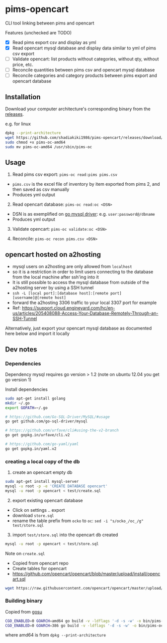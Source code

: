 # pims-opencart
CLI tool linking between pims and opencart

Features (unchecked are TODO)
- [x] Read pims export csv and display as yml
- [x] Read opencart mysql database and display data similar to yml of pims csv export
- [ ] Validate opencart: list products without categories, without qty, without price, etc.
- [ ] Reconcile quantities between pims csv and opencart mysql database
- [ ] Reconcile categories and category products between pims export and opencart database

## Installation

Download your computer architecture's corresponding binary from the [releases](https://github.com/shadiakiki1986/pims-opencart/releases/).

e.g. for linux

```bash
dpkg --print-architecture
wget https://github.com/shadiakiki1986/pims-opencart/releases/download/0.0.1/pims-oc-amd64 # if above displays amd64
sudo chmod +x pims-oc-amd64
sudo mv pims-oc-amd64 /usr/sbin/pims-oc
```
## Usage

1. Read pims csv export: `pims-oc read:pims pims.csv`

* `pims.csv` is the excel file of inventory by item exported from pims 2, and then saved as csv manually
* Produces yml output

2. Read opencart database: `pims-oc read:oc <DSN>`

* DSN is as exemplified on
  [go mysql driver](https://github.com/Go-SQL-Driver/MySQL/#examples):
  e.g. `user:password@/dbname`
* Produces yml output

3. Validate opencart: `pims-oc validate:oc <DSN>`

4. Reconcile: `pims-oc recon pims.csv <DSN>`

## opencart hosted on a2hosting
* mysql users on a2hosting are only allowed from `localhost`
* so it is a restriction in order to limit users connecting to the database from the local machine after ssh'ing into it
* It is still possible to access the mysql database from outside of the a2hosting server by using a SSH tunnel
 * `ssh -L [local port]:[database host]:[remote port] [username]@[remote host]`
 * forward the a2hosting 3306 traffic to your local 3307 port for example
 * Ref: https://support.cloud.engineyard.com/hc/en-us/articles/205408088-Access-Your-Database-Remotely-Through-an-SSH-Tunnel

Alternatively, just export your opencart mysql database as documented here below and import it locally

## Dev notes

### Dependencies
Dependency mysql requires go version > 1.2 (note on ubuntu 12.04 you get go version 1)

Install dependencies
```bash
sudo apt-get install golang
mkdir ~/.go
export GOPATH=~/.go

# https://github.com/Go-SQL-Driver/MySQL/#usage
go get github.com/go-sql-driver/mysql

# https://github.com/urfave/cli#using-the-v2-branch
go get gopkg.in/urfave/cli.v2

# https://github.com/go-yaml/yaml
go get gopkg.in/yaml.v2
```

### creating a local copy of the db
1. create an opencart empty db

```bash
sudo apt-get install mysql-server
mysql -u root -p -e 'CREATE DATABASE opencart'
mysql -u root -p opencart < test/create.sql
```

2. export existing opencart database
  * Click on settings .. export
  * download `store.sql`
  * rename the table prefix from `ocko` to `oc`: `sed -i "s/ocko_/oc_/g" test/store.sql`


3. import `test/store.sql` into the opencart db created

```bash
mysql -u root -p opencart < test/store.sql
```

Note on `create.sql`
* Copied from opencart repo
* Create tables for opencart
* https://github.com/opencart/opencart/blob/master/upload/install/opencart.sql

```bash
wget https://raw.githubusercontent.com/opencart/opencart/master/upload/install/opencart.sql -O test/create.sql
```

### Building binary
Copied from [gosu](https://github.com/tianon/gosu/blob/master/Dockerfile)

```bash
CGO_ENABLED=0 GOARCH=amd64 go build -v -ldflags '-d -s -w' -o bin/pims-oc-amd64
CGO_ENABLED=0 GOARCH=386 go build -v -ldflags '-d -s -w' -o bin/pims-oc-i386
```

where amd64 is from `dpkg --print-architecture`
